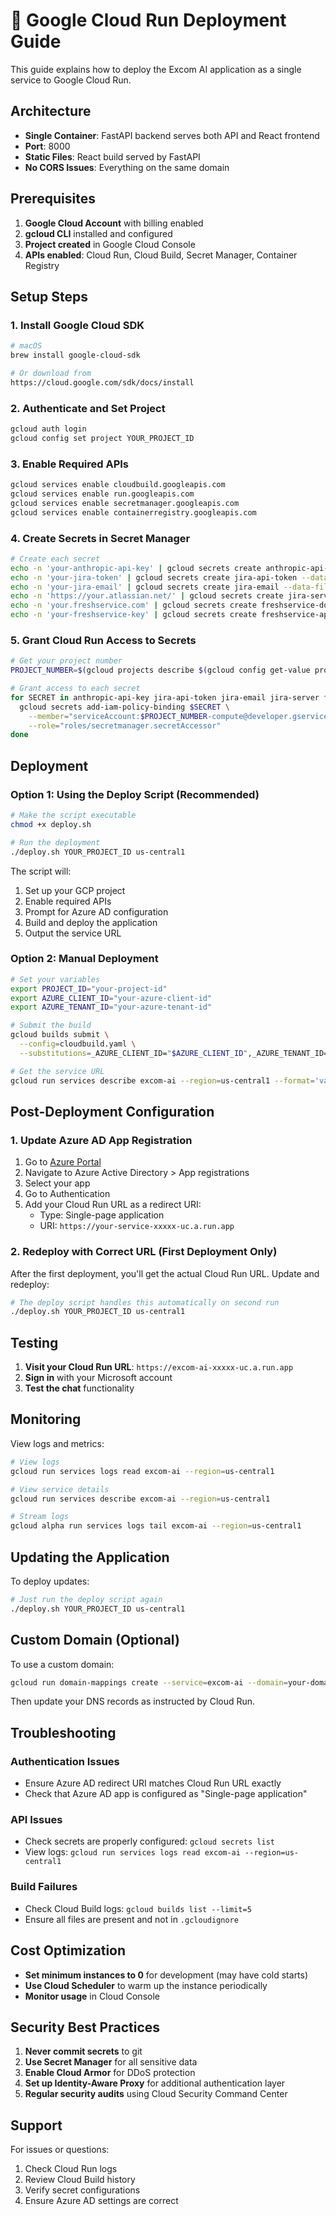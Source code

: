 # 🚀 Google Cloud Run Deployment Guide

This guide explains how to deploy the Excom AI application as a single service to Google Cloud Run.

## Architecture

- **Single Container**: FastAPI backend serves both API and React frontend
- **Port**: 8000
- **Static Files**: React build served by FastAPI
- **No CORS Issues**: Everything on the same domain

## Prerequisites

1. **Google Cloud Account** with billing enabled
2. **gcloud CLI** installed and configured
3. **Project created** in Google Cloud Console
4. **APIs enabled**: Cloud Run, Cloud Build, Secret Manager, Container Registry

## Setup Steps

### 1. Install Google Cloud SDK

```bash
# macOS
brew install google-cloud-sdk

# Or download from
https://cloud.google.com/sdk/docs/install
```

### 2. Authenticate and Set Project

```bash
gcloud auth login
gcloud config set project YOUR_PROJECT_ID
```

### 3. Enable Required APIs

```bash
gcloud services enable cloudbuild.googleapis.com
gcloud services enable run.googleapis.com
gcloud services enable secretmanager.googleapis.com
gcloud services enable containerregistry.googleapis.com
```

### 4. Create Secrets in Secret Manager

```bash
# Create each secret
echo -n 'your-anthropic-api-key' | gcloud secrets create anthropic-api-key --data-file=-
echo -n 'your-jira-token' | gcloud secrets create jira-api-token --data-file=-
echo -n 'your-jira-email' | gcloud secrets create jira-email --data-file=-
echo -n 'https://your.atlassian.net/' | gcloud secrets create jira-server --data-file=-
echo -n 'your.freshservice.com' | gcloud secrets create freshservice-domain --data-file=-
echo -n 'your-freshservice-key' | gcloud secrets create freshservice-api-key --data-file=-
```

### 5. Grant Cloud Run Access to Secrets

```bash
# Get your project number
PROJECT_NUMBER=$(gcloud projects describe $(gcloud config get-value project) --format='value(projectNumber)')

# Grant access to each secret
for SECRET in anthropic-api-key jira-api-token jira-email jira-server freshservice-domain freshservice-api-key; do
  gcloud secrets add-iam-policy-binding $SECRET \
    --member="serviceAccount:$PROJECT_NUMBER-compute@developer.gserviceaccount.com" \
    --role="roles/secretmanager.secretAccessor"
done
```

## Deployment

### Option 1: Using the Deploy Script (Recommended)

```bash
# Make the script executable
chmod +x deploy.sh

# Run the deployment
./deploy.sh YOUR_PROJECT_ID us-central1
```

The script will:
1. Set up your GCP project
2. Enable required APIs
3. Prompt for Azure AD configuration
4. Build and deploy the application
5. Output the service URL

### Option 2: Manual Deployment

```bash
# Set your variables
export PROJECT_ID="your-project-id"
export AZURE_CLIENT_ID="your-azure-client-id"
export AZURE_TENANT_ID="your-azure-tenant-id"

# Submit the build
gcloud builds submit \
  --config=cloudbuild.yaml \
  --substitutions=_AZURE_CLIENT_ID="$AZURE_CLIENT_ID",_AZURE_TENANT_ID="$AZURE_TENANT_ID",_REDIRECT_URI="https://excom-ai-$PROJECT_ID.run.app"

# Get the service URL
gcloud run services describe excom-ai --region=us-central1 --format='value(status.url)'
```

## Post-Deployment Configuration

### 1. Update Azure AD App Registration

1. Go to [Azure Portal](https://portal.azure.com)
2. Navigate to Azure Active Directory > App registrations
3. Select your app
4. Go to Authentication
5. Add your Cloud Run URL as a redirect URI:
   - Type: Single-page application
   - URI: `https://your-service-xxxxx-uc.a.run.app`

### 2. Redeploy with Correct URL (First Deployment Only)

After the first deployment, you'll get the actual Cloud Run URL. Update and redeploy:

```bash
# The deploy script handles this automatically on second run
./deploy.sh YOUR_PROJECT_ID us-central1
```

## Testing

1. **Visit your Cloud Run URL**: `https://excom-ai-xxxxx-uc.a.run.app`
2. **Sign in** with your Microsoft account
3. **Test the chat** functionality

## Monitoring

View logs and metrics:

```bash
# View logs
gcloud run services logs read excom-ai --region=us-central1

# View service details
gcloud run services describe excom-ai --region=us-central1

# Stream logs
gcloud alpha run services logs tail excom-ai --region=us-central1
```

## Updating the Application

To deploy updates:

```bash
# Just run the deploy script again
./deploy.sh YOUR_PROJECT_ID us-central1
```

## Custom Domain (Optional)

To use a custom domain:

```bash
gcloud run domain-mappings create --service=excom-ai --domain=your-domain.com --region=us-central1
```

Then update your DNS records as instructed by Cloud Run.

## Troubleshooting

### Authentication Issues
- Ensure Azure AD redirect URI matches Cloud Run URL exactly
- Check that Azure AD app is configured as "Single-page application"

### API Issues
- Check secrets are properly configured: `gcloud secrets list`
- View logs: `gcloud run services logs read excom-ai --region=us-central1`

### Build Failures
- Check Cloud Build logs: `gcloud builds list --limit=5`
- Ensure all files are present and not in `.gcloudignore`

## Cost Optimization

- **Set minimum instances to 0** for development (may have cold starts)
- **Use Cloud Scheduler** to warm up the instance periodically
- **Monitor usage** in Cloud Console

## Security Best Practices

1. **Never commit secrets** to git
2. **Use Secret Manager** for all sensitive data
3. **Enable Cloud Armor** for DDoS protection
4. **Set up Identity-Aware Proxy** for additional authentication layer
5. **Regular security audits** using Cloud Security Command Center

## Support

For issues or questions:
1. Check Cloud Run logs
2. Review Cloud Build history
3. Verify secret configurations
4. Ensure Azure AD settings are correct